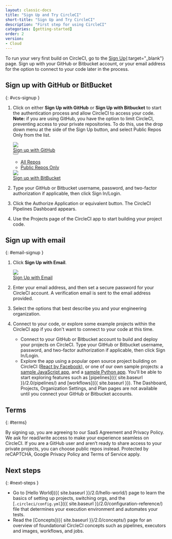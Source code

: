 ```yaml
---
layout: classic-docs
title: "Sign Up and Try CircleCI"
short-title: "Sign Up and Try CircleCI"
description: "First step for using CircleCI"
categories: [getting-started]
order: 2
version:
- Cloud
---
```


To run your very first build on CircleCI, go to the [Sign Up](https://circleci.com/signup/){:target="_blank"} page. Sign up with your GitHub or Bitbucket account, or your email address for the option to connect to your code later in the process.

## Sign up with GitHub or BitBucket
{: #vcs-signup }

1. Click on either **Sign Up with GitHub** or **Sign Up with Bitbucket** to start the authentication process and allow CircleCI to access your code. **Note:** if you are using GitHub, you have the option to limit CircleCI, preventing access to your private repositories. To do this, use the drop down menu at the side of the Sign Up button, and select Public Repos Only from the list.
    <!-- start: experiment code - #docs-discovery -->
    <div class="signup-and-try-experiment-block">
      <div class="signup-buttons">
        <div class="signup-button-wrapper gh-signup-button-wrapper">
          <a class="track-signup-link gh-signup-button" href="https://circleci.com/auth/vcs-connect?connection=Github&return-to=">
            <img class="gh-icon" src="{{site.baseurl}}/assets/img/icons/companies/github.svg"/>
            <div class="button-text">Sign up with GitHub</div>
          </a>
          <button class="gh-dropdown-button">
            <div class="gh-dropdown-caret"></div>
          </button>
          <ul class="gh-signup-dropdown">
            <li><a class="gh-link track-signup-link" href="https://circleci.com/login/">All Repos</a></li>
            <li><a class="gh-link track-signup-link" href="https://circleci.com/login-public/">Public Repos Only</a></li>
          </ul>
        </div>
        <div class="signup-button-wrapper">
          <a href="https://circleci.com/auth/vcs-connect?connection=Bitbucket&return-to=" class="track-signup-link bb-signup-button">
            <img class="gh-icon" src="{{site.baseurl}}/assets/img/icons/companies/bitbucket.svg"/>
            <div class="button-text">Sign up with BitBucket</div>
          </a>
        </div>
      </div>
    </div>
    <!-- end: experiment code -->
2. Type your GitHub or Bitbucket username, password, and two-factor authorization if applicable, then click Sign In/Login.

3. Click the Authorize Application or equivalent button. The CircleCI Pipelines Dashboard appears.

4. Use the Projects page of the CircleCI app to start building your project code.

## Sign up with email
{: #email-signup }

1. Click **Sign Up with Email**.

    <!-- start: experiment code - #docs-discovery -->
    <div class="signup-and-try-experiment-block">
      <div class="signup-button-wrapper">
        <div class="signup-buttons">
        <a href="https://circleci.com/auth/signup/" class="track-signup-link email-signup-button">
            <img class="gh-icon" src="{{site.baseurl}}/assets/img/icons/companies/circleci.svg"/>
            <div class="button-text">Sign Up with Email</div>
        </a>
        </div>
      </div>
    </div>
    <!-- end: experiment code -->

2. Enter your email address, and then set a secure password for your CircleCI account. A verification email is sent to the email address provided.

3. Select the options that best describe you and your engineering organization.

4. Connect to your code, or explore some example projects within the CircleCI app if you don't want to connect to your code at this time.

    - Connect to your GitHub or Bitbucket account to build and deploy your projects on CircleCI. Type your GitHub or Bitbucket username, password, and two-factor authorization if applicable, then click Sign In/Login.
    - Explore the app using a popular open source project building on CircleCI ([React by Facebook](https://app.circleci.com/pipelines/github/facebook/react)), or one of our own sample projects: a [sample JavaScript app](https://app.circleci.com/pipelines/github/CircleCI-Public/sample-javascript-cfd/), and a [sample Python app](https://app.circleci.com/pipelines/github/CircleCI-Public/sample-python-cfd/). You'll be able to start exploring features such as [pipelines]({{ site.baseurl }}/2.0/pipelines/) and [workflows]({{ site.baseurl }}). The Dashboard, Projects, Organization Settings, and Plan pages are not available until you connect your GitHub or Bitbucket accounts.

## Terms
{: #terms}

By signing up, you are agreeing to our SaaS Agreement and Privacy Policy. We ask for read/write access to make your experience seamless on CircleCI. If you are a GitHub user and aren’t ready to share access to your private projects, you can choose public repos instead. Protected by reCAPTCHA, Google Privacy Policy and Terms of Service apply.

## Next steps
{: #next-steps }

- Go to [Hello World]({{ site.baseurl }}/2.0/hello-world/) page to learn the basics of setting up projects, switching orgs, and the [`.circleci/config.yml`]({{ site.baseurl }}/2.0/configuration-reference/) file that determines your execution environment and automates your tests.
- Read the [Concepts]({{ site.baseurl }}/2.0/concepts/) page for an overview of foundational CircleCI concepts such as pipelines, executors and images, workflows, and jobs.
